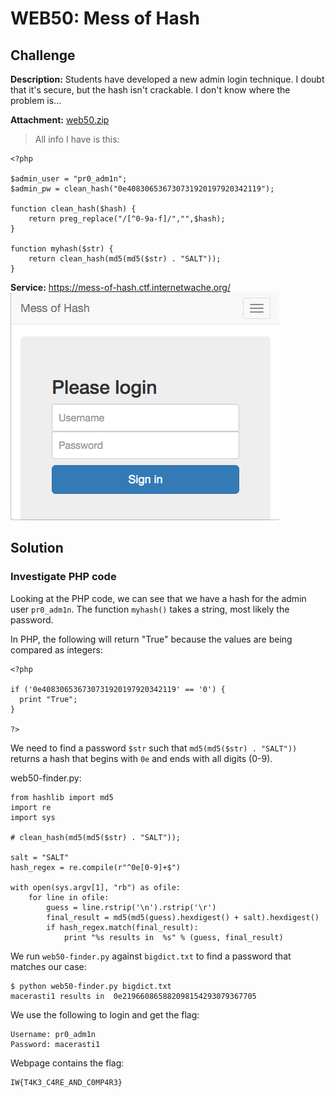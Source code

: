 # WEB50: Mess of Hash

## Challenge
**Description:** Students have developed a new admin login technique. I doubt that it's secure, but the hash isn't crackable. I don't know where the problem is...

**Attachment:** [web50.zip](https://ctf.internetwache.org/files/web50.zip)

> All info I have is this:

```
<?php

$admin_user = "pr0_adm1n";
$admin_pw = clean_hash("0e408306536730731920197920342119");

function clean_hash($hash) {
    return preg_replace("/[^0-9a-f]/","",$hash);
}

function myhash($str) {
    return clean_hash(md5(md5($str) . "SALT"));
}

```

**Service:** https://mess-of-hash.ctf.internetwache.org/
![](web50.png)

## Solution

### Investigate PHP code
Looking at the PHP code, we can see that we have a hash for the admin user ``pr0_adm1n``. The function ``myhash()`` takes a string, most likely the password. 

In PHP, the following will return "True" because the values are being compared as integers:

```
<?php

if ('0e408306536730731920197920342119' == '0') {
  print "True";
}

?>
```

We need to find a password ``$str`` such that ``md5(md5($str) . "SALT"))`` returns a hash that begins with ``0e`` and ends with all digits (0-9).

web50-finder.py:

```
from hashlib import md5
import re
import sys

# clean_hash(md5(md5($str) . "SALT"));

salt = "SALT"
hash_regex = re.compile(r"^0e[0-9]+$")

with open(sys.argv[1], "rb") as ofile:
    for line in ofile:
        guess = line.rstrip('\n').rstrip('\r')
        final_result = md5(md5(guess).hexdigest() + salt).hexdigest()
        if hash_regex.match(final_result):
            print "%s results in  %s" % (guess, final_result)
```

We run ``web50-finder.py`` against ``bigdict.txt`` to find a password that matches our case:

```
$ python web50-finder.py bigdict.txt
macerasti1 results in  0e219660865882098154293079367705
```

We use the following to login and get the flag:

```
Username: pr0_adm1n
Password: macerasti1
```

Webpage contains the flag: 

```
IW{T4K3_C4RE_AND_C0MP4R3}
```
